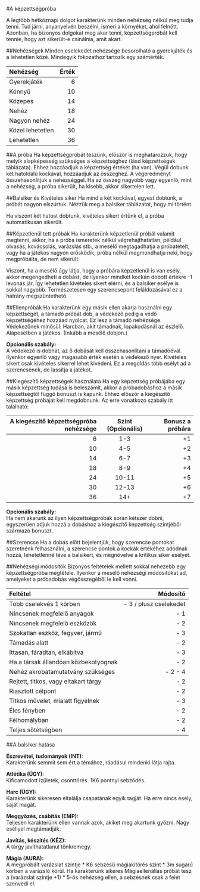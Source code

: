 #A képzettségpróba

A legtöbb hétköznapi dolgot karakterünk minden nehézség nélkül meg tudja tenni. Tud járni, anyanyelvén beszélni, ismeri a környéket, ahol felnőtt. Azonban, ha bizonyos dolgokat meg akar tenni, képzettségpróbát kell tennie, hogy azt sikerült-e csinálnia, amit akart.

##Nehézségek
Minden cselekedet nehézsége besorolható a gyerekjáték és a lehetetlen közé. Mindegyik fokozathoz tartozik egy számérték.

Nehézség|Érték
:-------|----:
Gyerekjáték|6
Könnyű|10
Közepes|14
Nehéz|18
Nagyon nehéz|24
Közel lehetetlen|30
Lehetetlen|36

##A próba
Ha képzettségpróbát teszünk, először is meghatározzuk, hogy melyik alapképesség szükséges a képzettséghez (lásd képzettségek táblázata).  Ehhez hozzáadjuk a képzettség értékét (ha van). Végül dobunk két hatoldalú kockával, hozzáadjuk az összeghez. A végeredményt összehasonlítjuk a nehézséggel. Ha az összeg nagyobb vagy egyenlő, mint a nehézség, a próba sikerült, ha kisebb, akkor sikertelen lett.

##Balsiker és Kivételes siker
Ha mind a két kockával, egyest dobtunk, a próbát nagyon elszúrtuk. Nézzük meg a balsiker táblázatot, hogy mi történt.

Ha viszont két hatost dobtunk, kivételes sikert értünk el, a próba automatikusan sikerült.

##Képzetlenül tett próbák
Ha karakterünk képzetlenül próbál valamit megtenni, akkor, ha a próba ismeretek nélkül végrehajthatatlan, például olvasás, kovácsolás, varázslás stb., a mesélő megtagadhatja a próbatételt, vagy ha a játékos nagyon erősködik, próba nélkül megmondhatja neki, hogy megpróbálta, de nem sikerült.

Viszont, ha a mesélő úgy látja, hogy a próbára képzetlenül is van esély, akkor megengedheti a dobást, de ilyenkor mindkét kockán dobott értékre -1 levonás jár. Így lehetetlen kivételes sikert elérni, és a balsiker esélye is sokkal nagyobb. Természetesen egy szerencsepont feláldozásával ez a hátrány megszüntethető.

##Ellenpróbák
Ha karakterünk egy másik ellen akarja használni egy képzettségét, a támadó próbát dob, a védekező pedig a védő képzettségéhez hozzáad nyolcat. Ez lesz a támadó nehézsége. Védekezőnek minősül: Harcban, akit támadnak, lopakodásnál az észlelő. Alapesetben a játékos. (Inkább a mesélő dobjon.) 

**Opcionális szabály:**  
A védekező is dobhat, az ő dobását kell összehasonlítani a támadóéval. Ilyenkor egyenlő vagy magasabb érték esetén a védekező nyer. Kivételes sikert csak kivételes sikerrel lehet kivédeni. Ez a megoldás több esélyt ad a szerencsének, de lassítja a játékot.

##Kiegészítő képzettségek használata
Ha egy képzettség próbájába egy másik képzettség tudása is beleszámít, akkor a próbadobáshoz a másik képzettségtől függő bonuszt is kapunk. Ehhez először a kiegészítő képzettség próbáját kell megdobnunk. Az erre vonatkozó szabály itt található:

A kiegészítő képzettségpróba nehézsége|Szint (Opcionális)|Bonusz a próbára
-------------------------------------:|:----------------:|---------------:
6|1-3|+1
10|4-5|+2
14|6-7|+3
18|8-9|+4
24|10-11|+5
30|12-13|+6
36|14+|+7

**Opcionális szabály:**  
Ha nem akarunk az ilyen képzettségpróbák során kétszer dobni, egyszerűen adjuk hozzá a dobáshoz a kiegészítő képzettség szintjéből származó bonuszt.

##Szerencse
Ha a dobás előtt bejelentjük, hogy szerencse pontokat szeretnénk felhasználni, a szerencse pontok a kockák értékéhez adódnak hozzá, lehetetlenné téve a balsikert, és megnövelve a kritikus siker esélyét.

##Nehézségi módosítók
Bizonyos feltételek mellett sokkal nehezebb egy képzettségpróba megtétele. Ilyenkor a mesélő nehézségi módosítókat ad, amelyeket a próbadobás végösszegéből le kell vonni.

Feltétel|Módosító
:-------|-------:
Több cselekvés 1 körben|- 3 / plusz cselekedet
Nincsenek megfelelő anyagok|- 1
Nincsenek megfelelő eszközök|- 2
Szokatlan eszköz, fegyver, jármű|- 3
Támadás alatt|- 2
Ittasan, fáradtan, elkábítva|- 3
Ha a társak állandóan közbekotyognak|- 2
Nehéz akrobatamutatvány szükséges|- 2 - 4
Rejtett, titkos, vagy eltakart tárgy|- 2
Riasztott célpont|- 2
Titkos művelet, mialatt figyelnek|- 3
Éles fényben|- 2
Félhomályban|- 2
Teljes sötétségben|- 4

##A balsiker hatása

**Észrevétel, tudományok (INT):**  
Karakterünk semmit sem ért a témához, ráadásul mindenki látja rajta.

**Atlétika (ÜGY):**  
Kificamodott izületek, csonttörés. 1K6 pontnyi sebződés.

**Harc (ÜGY):**  
Karakterünk sikeresen eltalálja csapatának egyik tagját. Ha erre nincs esély, saját magát.

**Meggyőzés, csábítás (EMP):**  
Teljesen karakterünk ellen vannak azok, akiket meg akartunk győzni. Nagy eséllyel megtámadják.

**Javítás, készítés (KÉZ):**  
A tárgy javíthatatlanul tönkremegy.

**Mágia (AURA):**  
A megpróbált varázslat szintje * K6 sebzésű mágiakitörés szint * 3m sugarú körben a varázsló körül. Ha karakterünk sikeres Mágiaellenállás próbát tesz a (varázslat szintje +1) * 5-ös nehézség ellen, a sebzésnek csak a felét szenvedi el.

